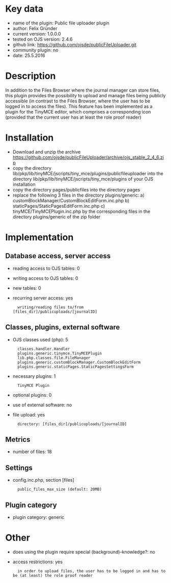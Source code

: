 Key data
============

- name of the plugin: Public file uploader plugin
- author: Felix Gründer
- current version: 1.0.0.0
- tested on OJS version: 2.4.6
- github link: https://github.com/ojsde/publicFileUploader.git
- community plugin: no
- date: 25.5.2016

Description
============

In addition to the Files Browser where the journal manager can store files, this plugin provides the possibility to upload and manage files being publicly accessible (in contrast to the Files Browser, where the user has to be logged in to access the files).
This feature has been implemented as a plugin for the TinyMCE editor, which comprises a corresponding icon (provided that the current user has at least the role proof reader)

Installation
============

- Download and unzip the archive https://github.com/ojsde/publicFileUploader/archive/ojs_stable_2_4_6.zip
- copy the directory lib/pkp/lib/tinyMCE/jscripts/tiny_mce/plugins/publicfileuploader into the directory lib/pkp/lib/tinyMCE/jscripts/tiny_mce/plugins of your OJS installation
- copy the directory pages/publicfiles into the directory pages
- replace the following 3 files in the directory plugins/generic:
	a)  customBlockManager/CustomBlockEditForm.inc.php
	b)	staticPages/StaticPagesEditForm.inc.php
	c)	tinyMCE/TinyMCEPlugin.inc.php
	by the corresponding files in the directory plugins/generic of the zip folder

 
Implementation
================

Database access, server access
-----------------------------
- reading access to OJS tables: 0

- writing access to OJS tables: 0

- new tables: 0
- recurring server access: yes

		writing/reading files to/from [files_dir]/publicuploads/[journalID]
 
Classes, plugins, external software
-----------------------
- OJS classes used (php): 5
	
		classes.handler.Handler
		plugins.generic.tinymce.TinyMCEPlugin
		lib.pkp.classes.file.FileManager
		plugins.generic.customBlockManager.CustomBlockEditForm
		plugins.generic.staticPages.StaticPagesSettingsForm

- necessary plugins: 1

		TinyMCE Plugin
		
- optional plugins: 0
		
- use of external software: no
	
- file upload: yes

		directory: [files_dir]/publicuploads/[journalID]
 
Metrics
--------
- number of files: 18

Settings
--------
- config.inc.php, section [files]

		public_files_max_size (default: 20MB)

Plugin category
----------
- plugin category: generic

Other
=============
- does using the plugin require special (background)-knowledge?: no
- access restrictions: yes

		in order to upload files, the user has to be logged in and has to be (at least) the role proof reader


